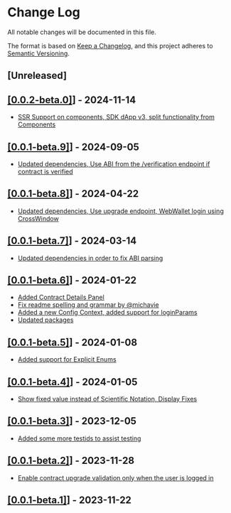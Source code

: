 # Change Log

All notable changes will be documented in this file.

The format is based on [Keep a Changelog](https://keepachangelog.com/en/1.0.0/),
and this project adheres to [Semantic Versioning](https://semver.org/spec/v2.0.0.html).

## [Unreleased]

## [[0.0.2-beta.0]](https://github.com/terradharitri/drt-sdk-dapp-sc-explorer/pull/25)] - 2024-11-14

- [SSR Support on components, SDK dApp v3, split functionality from Components](https://github.com/terradharitri/drt-sdk-dapp-sc-explorer/pull/24)

## [[0.0.1-beta.9]](https://github.com/terradharitri/drt-sdk-dapp-sc-explorer/pull/23)] - 2024-09-05

- [Updated dependencies, Use ABI from the /verification endpoint if contract is verified](https://github.com/terradharitri/drt-sdk-dapp-sc-explorer/pull/22)

## [[0.0.1-beta.8]](https://github.com/terradharitri/drt-sdk-dapp-sc-explorer/pull/21)] - 2024-04-22

- [Updated dependencies, Use upgrade endpoint, WebWallet login using CrossWindow](https://github.com/terradharitri/drt-sdk-dapp-sc-explorer/pull/20)

## [[0.0.1-beta.7]](https://github.com/terradharitri/drt-sdk-dapp-sc-explorer/pull/19)] - 2024-03-14

- [Updated dependencies in order to fix ABI parsing](https://github.com/terradharitri/drt-sdk-dapp-sc-explorer/pull/19)

## [[0.0.1-beta.6]](https://github.com/terradharitri/drt-sdk-dapp-sc-explorer/pull/18)] - 2024-01-22

- [Added Contract Details Panel](https://github.com/terradharitri/drt-sdk-dapp-sc-explorer/pull/17)
- [Fix readme spelling and grammar by @michavie](https://github.com/terradharitri/drt-sdk-dapp-sc-explorer/pull/16)
- [Added a new Config Context, added support for loginParams](https://github.com/terradharitri/drt-sdk-dapp-sc-explorer/pull/15)
- [Updated packages](https://github.com/terradharitri/drt-sdk-dapp-sc-explorer/pull/13)

## [[0.0.1-beta.5]](https://github.com/terradharitri/drt-sdk-dapp-sc-explorer/pull/12)] - 2024-01-08

- [Added support for Explicit Enums](https://github.com/terradharitri/drt-sdk-dapp-sc-explorer/pull/11)

## [[0.0.1-beta.4]](https://github.com/terradharitri/drt-sdk-dapp-sc-explorer/pull/10)] - 2024-01-05

- [Show fixed value instead of Scientific Notation, Display Fixes](https://github.com/terradharitri/drt-sdk-dapp-sc-explorer/pull/9)

## [[0.0.1-beta.3]](https://github.com/terradharitri/drt-sdk-dapp-sc-explorer/pull/8)] - 2023-12-05

- [Added some more testids to assist testing](https://github.com/terradharitri/drt-sdk-dapp-sc-explorer/pull/7)

## [[0.0.1-beta.2]](https://github.com/terradharitri/drt-sdk-dapp-sc-explorer/pull/6)] - 2023-11-28

- [Enable contract upgrade validation only when the user is logged in](https://github.com/terradharitri/drt-sdk-dapp-sc-explorer/pull/5)

## [[0.0.1-beta.1]](https://github.com/terradharitri/drt-sdk-dapp-sc-explorer/pull/3)] - 2023-11-22
